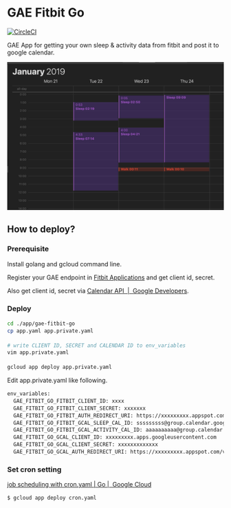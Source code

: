 # GAE Fitbit Go

[![CircleCI](https://circleci.com/gh/go-zen-chu/gae-fitbit-go/tree/master.svg?style=svg)](https://circleci.com/gh/go-zen-chu/gae-fitbit-go/tree/master)

GAE App for getting your own sleep & activity data from fitbit and post it to google calendar.

![](./docs/readme_calendar.png)

## How to deploy?

### Prerequisite

Install golang and gcloud command line.

Register your GAE endpoint in [Fitbit Applications](https://dev.fitbit.com/apps/new) and get client id, secret.

Also get client id, secret via [Calendar API  |  Google Developers](https://developers.google.com/calendar/).

### Deploy

```bash
cd ./app/gae-fitbit-go
cp app.yaml app.private.yaml

# write CLIENT ID, SECRET and CALENDAR ID to env_variables
vim app.private.yaml

gcloud app deploy app.private.yaml
```

Edit app.private.yaml like following.

````bash
env_variables:
  GAE_FITBIT_GO_FITBIT_CLIENT_ID: xxxx
  GAE_FITBIT_GO_FITBIT_CLIENT_SECRET: xxxxxxx
  GAE_FITBIT_GO_FITBIT_AUTH_REDIRECT_URI: https://xxxxxxxxx.appspot.com/v1/fitbitstoretoken
  GAE_FITBIT_GO_FITBIT_GCAL_SLEEP_CAL_ID: sssssssss@group.calendar.google.com
  GAE_FITBIT_GO_FITBIT_GCAL_ACTIVITY_CAL_ID: aaaaaaaaaa@group.calendar.google.com
  GAE_FITBIT_GO_GCAL_CLIENT_ID: xxxxxxxxx.apps.googleusercontent.com
  GAE_FITBIT_GO_GCAL_CLIENT_SECRET: xxxxxxxxxxxxx
  GAE_FITBIT_GO_GCAL_AUTH_REDIRECT_URI: https://xxxxxxxxx.appspot.com/v1/gcalstoretoken
````

### Set cron setting

[job scheduling with cron.yaml | Go |  Google Cloud](https://cloud.google.com/appengine/docs/flexible/go/scheduling-jobs-with-cron-yaml)

```
$ gcloud app deploy cron.yaml
```
